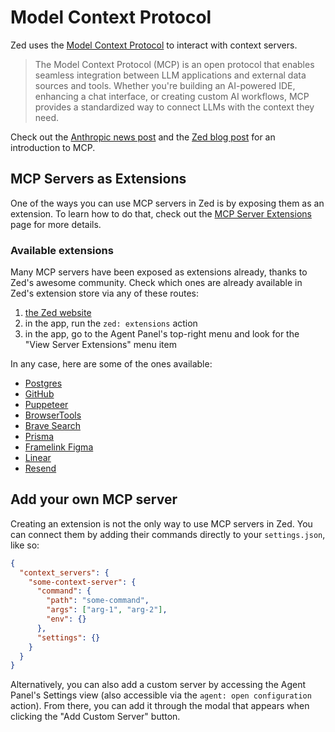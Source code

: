 # Model Context Protocol

Zed uses the [Model Context Protocol](https://modelcontextprotocol.io/) to interact with context servers.

> The Model Context Protocol (MCP) is an open protocol that enables seamless integration between LLM applications and external data sources and tools. Whether you're building an AI-powered IDE, enhancing a chat interface, or creating custom AI workflows, MCP provides a standardized way to connect LLMs with the context they need.

Check out the [Anthropic news post](https://www.anthropic.com/news/model-context-protocol) and the [Zed blog post](https://zed.dev/blog/mcp) for an introduction to MCP.

## MCP Servers as Extensions

One of the ways you can use MCP servers in Zed is by exposing them as an extension.
To learn how to do that, check out the [MCP Server Extensions](../extensions/mcp-extensions.md) page for more details.

### Available extensions

Many MCP servers have been exposed as extensions already, thanks to Zed's awesome community.
Check which ones are already available in Zed's extension store via any of these routes:

1. [the Zed website](https://zed.dev/extensions?filter=context-servers)
2. in the app, run the `zed: extensions` action
3. in the app, go to the Agent Panel's top-right menu and look for the "View Server Extensions" menu item

In any case, here are some of the ones available:

- [Postgres](https://github.com/zed-extensions/postgres-context-server)
- [GitHub](https://github.com/LoamStudios/zed-mcp-server-github)
- [Puppeteer](https://github.com/zed-extensions/mcp-server-puppeteer)
- [BrowserTools](https://github.com/mirageN1349/browser-tools-context-server)
- [Brave Search](https://github.com/zed-extensions/mcp-server-brave-search)
- [Prisma](https://github.com/aqrln/prisma-mcp-zed)
- [Framelink Figma](https://github.com/LoamStudios/zed-mcp-server-figma)
- [Linear](https://github.com/LoamStudios/zed-mcp-server-linear)
- [Resend](https://github.com/danilo-leal/zed-resend-mcp-server)

## Add your own MCP server

Creating an extension is not the only way to use MCP servers in Zed.
You can connect them by adding their commands directly to your `settings.json`, like so:

```json
{
  "context_servers": {
    "some-context-server": {
      "command": {
        "path": "some-command",
        "args": ["arg-1", "arg-2"],
        "env": {}
      },
      "settings": {}
    }
  }
}
```

Alternatively, you can also add a custom server by accessing the Agent Panel's Settings view (also accessible via the `agent: open configuration` action).
From there, you can add it through the modal that appears when clicking the "Add Custom Server" button.
